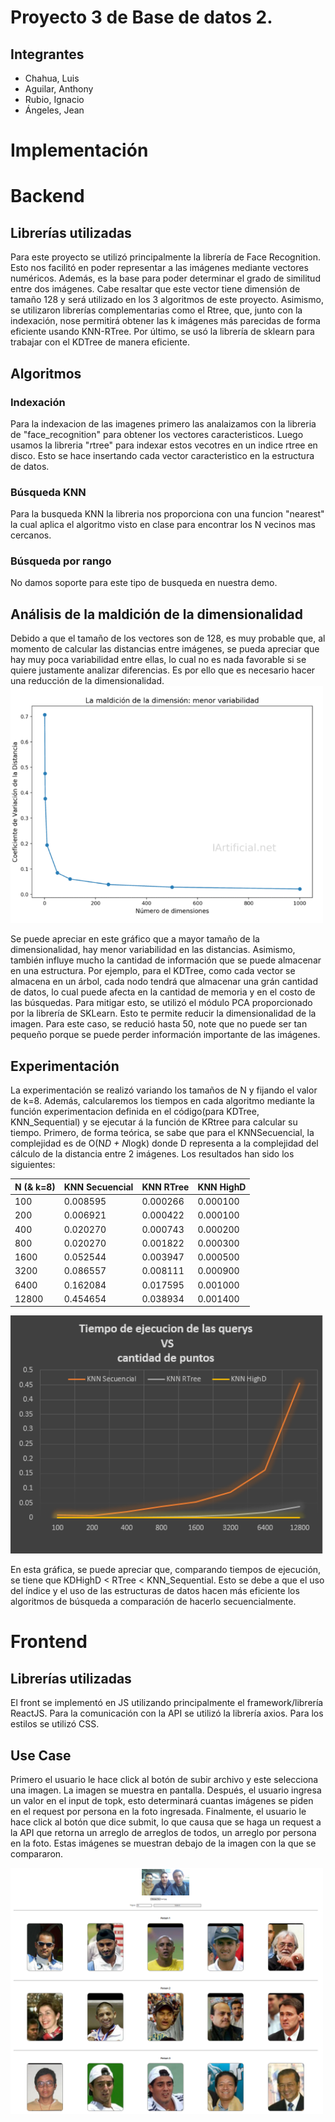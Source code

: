 # Proyecto 3 de Base de datos 2.

## **Integrantes**
* Chahua, Luis
* Aguilar, Anthony
* Rubio, Ignacio
* Ángeles, Jean

# Implementación

# Backend
## Librerías utilizadas
Para este proyecto se utilizó principalmente la librería de Face Recognition. Esto nos facilitó en poder representar a las imágenes mediante vectores numéricos. Además, es la base para poder determinar el grado de similitud entre dos imágenes. Cabe resaltar que este vector tiene dimensión de tamaño 128 y será utilizado en los 3 algoritmos de este proyecto. Asimismo, se utilizaron librerías complementarias como el Rtree, que, junto con la indexación, nose permitirá obtener las k imágenes más parecidas de forma eficiente usando KNN-RTree. Por último, se usó la librería de sklearn para trabajar con el KDTree de manera eficiente.

## Algoritmos
### Indexación
Para la indexacion de las imagenes primero las analaizamos con la libreria de "face_recognition" para obtener los vectores caracteristicos. Luego usamos la libreria "rtree" para indexar estos vecotres en un indice rtree en disco. Esto se hace insertando cada vector caracteristico en la estructura de datos.
### Búsqueda KNN
Para la busqueda KNN la libreria nos proporciona con una funcion "nearest" la cual aplica el algoritmo visto en clase para encontrar los N vecinos mas cercanos.

### Búsqueda por rango
No damos soporte para este tipo de busqueda en nuestra demo.
## Análisis de la maldición de la dimensionalidad
Debido a que el tamaño de los vectores son de 128, es muy probable que, al momento de calcular las distancias entre imágenes, se pueda apreciar que hay muy poca variabilidad entre ellas, lo cual no es nada favorable si se quiere justamente analizar diferencias. Es por ello que es necesario hacer una reducción de la dimensionalidad.
<img src="images/imagen1.png" width="500">

Se puede apreciar en este gráfico que a mayor tamaño de la dimensionalidad, hay menor variabilidad en las distancias. Asimismo, también influye mucho la cantidad de información que se puede almacenar en una estructura. Por ejemplo, para el KDTree, como cada vector se almacena en un árbol, cada nodo tendrá que almacenar una grán cantidad de datos, lo cual puede afecta en la cantidad de memoria y en el costo de las búsquedas.
Para mitigar esto, se utilizó el módulo PCA proporcionado por la librería de SKLearn. Esto te permite reducir la dimensionalidad de la imagen. Para este caso, se redució hasta 50, note que no puede ser tan pequeño porque se puede perder información importante de las imágenes. 

## Experimentación 

La experimentación se realizó variando los tamaños de N y fijando el valor de k=8. Además, calcularemos los tiempos en cada algoritmo mediante la función experimentacion definida en el código(para KDTree, KNN_Sequential) y se ejecutar á la función de KRtree para calcular su tiempo. Primero, de forma teórica, se sabe que para el KNNSecuencial, la complejidad es de O(N*D + N*logk) donde D representa a la complejidad del cálculo de la distancia entre 2 imágenes. Los resultados han sido los siguientes:

<table>
    <thead>
        <tr>
            <th >N (& k=8)</th>
            <th>KNN Secuencial</th>
            <th>KNN RTree</th>
            <th>KNN HighD</th>
        </tr>
    </thead>
    <tbody>
        <tr>
            <td>100</td>
            <td>0.008595</td>
            <td>0.000266</td>
            <td>0.000100</td>
        </tr>
        <tr>
            <td>200</td>
            <td>0.006921</td>
            <td>0.000422</td>
            <td>0.000100</td>
        </tr>
        <tr>
            <td >400</td>
            <td>0.020270</td>
            <td>0.000743</td>
            <td>0.000200</td>
        </tr>
        <tr>
            <td>800</td>
            <td>0.020270</td>
            <td>0.001822</td>
            <td>0.000300</td>
        </tr>
        <tr>
            <td>1600</td>
            <td>0.052544</td>
            <td>0.003947</td>
            <td>0.000500</td>
        </tr>
        <tr>
            <td>3200</td>
            <td>0.086557</td>
            <td>0.008111</td>
            <td>0.000900</td>
        </tr>
        <tr>
            <td>6400</td>
            <td>0.162084</td>
            <td>0.017595</td>
            <td>0.001000</td>
        </tr>
        <tr>
            <td>12800</td>
            <td>0.454654</td>
            <td>0.038934</td>
            <td>0.001400</td>
        </tr>
    </tbody>
</table>


<img src="images/grafica.png" width="500">

En esta gráfica, se puede apreciar que, comparando tiempos de ejecución, se tiene que KDHighD < RTree < KNN_Sequential. Esto se debe a que el uso del índice y el uso de las estructuras de datos hacen más eficiente los algoritmos de búsqueda a comparación de hacerlo secuencialmente. 

# Frontend

## Librerías utilizadas
El front se implementó en JS utilizando principalmente el framework/librería ReactJS. Para la comunicación con la API se utilizó la librería axios. Para los estilos se utilizó CSS.

## Use Case
Primero el usuario le hace click al botón de subir archivo y este selecciona una imagen. La imagen se muestra en pantalla. Después, el usuario ingresa un valor en el input de topk, esto determinará cuantas imágenes se piden en el request por persona en la foto ingresada. Finalmente, el usuario le hace click al botón que dice submit, lo que causa que se haga un request a la API que retorna un arreglo de arreglos de todos, un arreglo por persona en la foto. Estas imágenes se muestran debajo de la imagen con la que se compararon.

<img src="images/frontEJemplo.png" width="500">